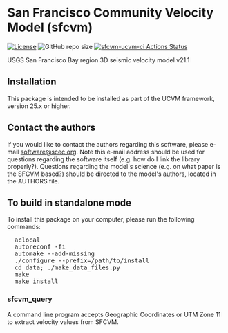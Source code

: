 # San Francisco Community Velocity Model (sfcvm)

[![License](https://img.shields.io/badge/License-BSD_3--Clause-blue.svg)](https://opensource.org/licenses/BSD-3-Clause)
![GitHub repo size](https://img.shields.io/github/repo-size/sceccode/sfcvm)
[![sfcvm-ucvm-ci Actions Status](https://github.com/SCECcode/wfcvm/workflows/sfcvm-ucvm-ci/badge.svg)](https://github.com/SCECcode/sfcvm/actions)

USGS San Francisco Bay region 3D seismic velocity model v21.1

## Installation

This package is intended to be installed as part of the UCVM framework,
version 25.x or higher. 

## Contact the authors

If you would like to contact the authors regarding this software,
please e-mail software@scec.org. Note this e-mail address should
be used for questions regarding the software itself (e.g. how
do I link the library properly?). Questions regarding the model's
science (e.g. on what paper is the SFCVM based?) should be directed
to the model's authors, located in the AUTHORS file.

## To build in standalone mode

To install this package on your computer, please run the following commands:

<pre>
  aclocal
  autoreconf -fi
  automake --add-missing
  ./configure --prefix=/path/to/install
  cd data; ./make_data_files.py 
  make
  make install
</pre>

### sfcvm_query

A command line program accepts Geographic Coordinates or UTM Zone 11 to extract velocity values
from SFCVM.

